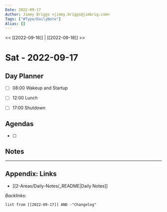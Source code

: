 ```yaml
---
Date: 2022-09-17
Author: Jimmy Briggs <jimmy.briggs@jimbrig.com>
Tags: ["#Type/DailyNote"]
Alias: []
---
```


<< [[2022-09-16]] | [[2022-09-18]] >>

# Sat - 2022-09-17

## Day Planner

- [ ] 08:00 Wakeup and Startup
- [ ] 12:00 Lunch
- [ ] 17:00 Shutdown


## Agendas

- [ ] 

## Notes


***

## Appendix: Links

- [[2-Areas/Daily-Notes/_README|Daily Notes]]

*Backlinks:*

```dataview
list from [[2022-09-17]] AND -"Changelog"
```